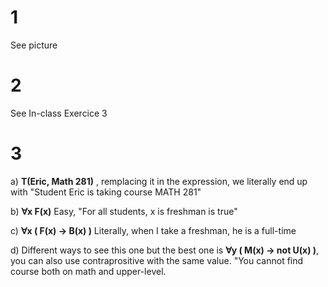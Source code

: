 # 1

See picture

# 2

See In-class Exercice 3

# 3 

a) **T(Eric, Math 281)** , remplacing it in the expression, we literally end up with "Student Eric is taking course MATH 281"

b) **∀x F(x)** Easy, "For all students, x is freshman is true"

c) **∀x ( F(x) → B(x) )** Literally, when I take a freshman, he is a full-time

d) Different ways to see this one but the best one is **∀y ( M(x) → not U(x) )**, you can also use contraprositive with the same value. "You cannot find course both on math and upper-level.
